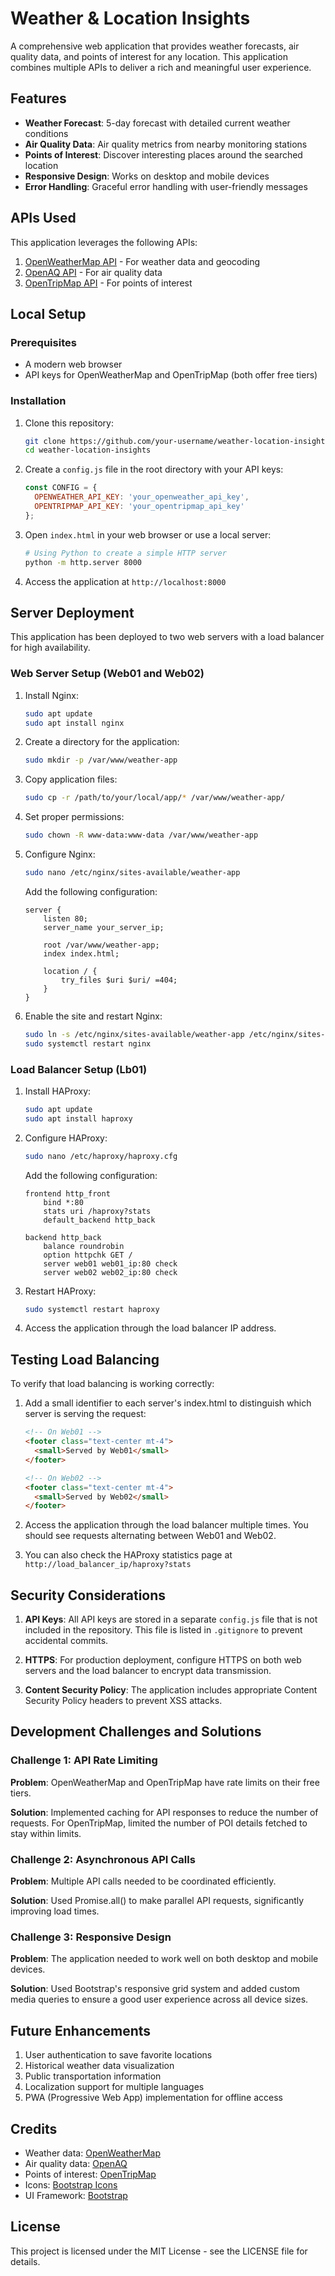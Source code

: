 # Weather & Location Insights

A comprehensive web application that provides weather forecasts, air quality data, and points of interest for any location. This application combines multiple APIs to deliver a rich and meaningful user experience.

## Features

- **Weather Forecast**: 5-day forecast with detailed current weather conditions
- **Air Quality Data**: Air quality metrics from nearby monitoring stations
- **Points of Interest**: Discover interesting places around the searched location
- **Responsive Design**: Works on desktop and mobile devices
- **Error Handling**: Graceful error handling with user-friendly messages

## APIs Used

This application leverages the following APIs:

1. [OpenWeatherMap API](https://openweathermap.org/api) - For weather data and geocoding
2. [OpenAQ API](https://docs.openaq.org/) - For air quality data
3. [OpenTripMap API](https://opentripmap.io/docs) - For points of interest

## Local Setup

### Prerequisites

- A modern web browser
- API keys for OpenWeatherMap and OpenTripMap (both offer free tiers)

### Installation

1. Clone this repository:
   ```bash
   git clone https://github.com/your-username/weather-location-insights.git
   cd weather-location-insights
   ```

2. Create a `config.js` file in the root directory with your API keys:
   ```javascript
   const CONFIG = {
     OPENWEATHER_API_KEY: 'your_openweather_api_key',
     OPENTRIPMAP_API_KEY: 'your_opentripmap_api_key'
   };
   ```

3. Open `index.html` in your web browser or use a local server:
   ```bash
   # Using Python to create a simple HTTP server
   python -m http.server 8000
   ```

4. Access the application at `http://localhost:8000`

## Server Deployment

This application has been deployed to two web servers with a load balancer for high availability.

### Web Server Setup (Web01 and Web02)

1. Install Nginx:
   ```bash
   sudo apt update
   sudo apt install nginx
   ```

2. Create a directory for the application:
   ```bash
   sudo mkdir -p /var/www/weather-app
   ```

3. Copy application files:
   ```bash
   sudo cp -r /path/to/your/local/app/* /var/www/weather-app/
   ```

4. Set proper permissions:
   ```bash
   sudo chown -R www-data:www-data /var/www/weather-app
   ```

5. Configure Nginx:
   ```bash
   sudo nano /etc/nginx/sites-available/weather-app
   ```
   
   Add the following configuration:
   ```
   server {
       listen 80;
       server_name your_server_ip;

       root /var/www/weather-app;
       index index.html;

       location / {
           try_files $uri $uri/ =404;
       }
   }
   ```

6. Enable the site and restart Nginx:
   ```bash
   sudo ln -s /etc/nginx/sites-available/weather-app /etc/nginx/sites-enabled/
   sudo systemctl restart nginx
   ```

### Load Balancer Setup (Lb01)

1. Install HAProxy:
   ```bash
   sudo apt update
   sudo apt install haproxy
   ```

2. Configure HAProxy:
   ```bash
   sudo nano /etc/haproxy/haproxy.cfg
   ```
   
   Add the following configuration:
   ```
   frontend http_front
       bind *:80
       stats uri /haproxy?stats
       default_backend http_back

   backend http_back
       balance roundrobin
       option httpchk GET /
       server web01 web01_ip:80 check
       server web02 web02_ip:80 check
   ```

3. Restart HAProxy:
   ```bash
   sudo systemctl restart haproxy
   ```

4. Access the application through the load balancer IP address.

## Testing Load Balancing

To verify that load balancing is working correctly:

1. Add a small identifier to each server's index.html to distinguish which server is serving the request:
   ```html
   <!-- On Web01 -->
   <footer class="text-center mt-4">
     <small>Served by Web01</small>
   </footer>

   <!-- On Web02 -->
   <footer class="text-center mt-4">
     <small>Served by Web02</small>
   </footer>
   ```

2. Access the application through the load balancer multiple times. You should see requests alternating between Web01 and Web02.

3. You can also check the HAProxy statistics page at `http://load_balancer_ip/haproxy?stats`

## Security Considerations

1. **API Keys**: All API keys are stored in a separate `config.js` file that is not included in the repository. This file is listed in `.gitignore` to prevent accidental commits.

2. **HTTPS**: For production deployment, configure HTTPS on both web servers and the load balancer to encrypt data transmission.

3. **Content Security Policy**: The application includes appropriate Content Security Policy headers to prevent XSS attacks.

## Development Challenges and Solutions

### Challenge 1: API Rate Limiting

**Problem**: OpenWeatherMap and OpenTripMap have rate limits on their free tiers.

**Solution**: Implemented caching for API responses to reduce the number of requests. For OpenTripMap, limited the number of POI details fetched to stay within limits.

### Challenge 2: Asynchronous API Calls

**Problem**: Multiple API calls needed to be coordinated efficiently.

**Solution**: Used Promise.all() to make parallel API requests, significantly improving load times.

### Challenge 3: Responsive Design

**Problem**: The application needed to work well on both desktop and mobile devices.

**Solution**: Used Bootstrap's responsive grid system and added custom media queries to ensure a good user experience across all device sizes.

## Future Enhancements

1. User authentication to save favorite locations
2. Historical weather data visualization
3. Public transportation information
4. Localization support for multiple languages
5. PWA (Progressive Web App) implementation for offline access

## Credits

- Weather data: [OpenWeatherMap](https://openweathermap.org/)
- Air quality data: [OpenAQ](https://openaq.org/)
- Points of interest: [OpenTripMap](https://opentripmap.io/)
- Icons: [Bootstrap Icons](https://icons.getbootstrap.com/)
- UI Framework: [Bootstrap](https://getbootstrap.com/)

## License

This project is licensed under the MIT License - see the LICENSE file for details.